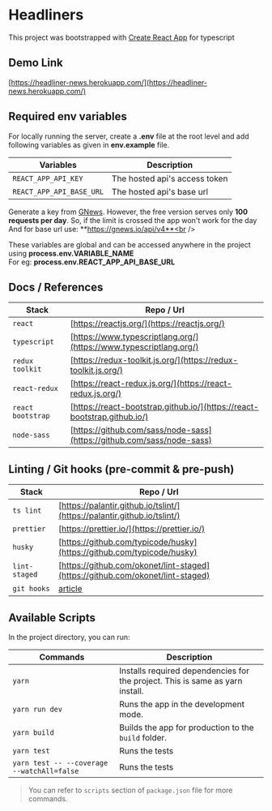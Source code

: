 # Headliners

This project was bootstrapped with [Create React App](https://github.com/facebook/create-react-app) for typescript<br/>

## Demo Link

[https://headliner-news.herokuapp.com/](https://headliner-news.herokuapp.com/)

## Required env variables

For locally running the server, create a **.env** file at the root level and add following variables as given in **env.example** file.

| Variables                | Description                   |
| ------------------------ | ----------------------------- |
| `REACT_APP_API_KEY`      | The hosted api's access token |
| `REACT_APP_API_BASE_URL` | The hosted api's base url     |

Generate a key from [GNews](https://gnews.io/). However, the free version serves only **100 requests per day**. So, if the limit is crossed the app won't work for the day<br/>
And for base url use: **https://gnews.io/api/v4**<br />

These variables are global and can be accessed anywhere in the project using **process.env.VARIABLE_NAME**<br/>
For eg: **process.env.REACT_APP_API_BASE_URL**

## Docs / References

| Stack             | Repo / Url                                                               |
| ----------------- | ------------------------------------------------------------------------ |
| `react`           | [https://reactjs.org/](https://reactjs.org/)                             |
| `typescript`      | [https://www.typescriptlang.org/](https://www.typescriptlang.org/)       |
| `redux toolkit`   | [https://redux-toolkit.js.org/](https://redux-toolkit.js.org/)           |
| `react-redux`     | [https://react-redux.js.org/](https://react-redux.js.org/)               |
| `react bootstrap` | [https://react-bootstrap.github.io/](https://react-bootstrap.github.io/) |
| `node-sass`       | [https://github.com/sass/node-sass](https://github.com/sass/node-sass)   |

## Linting / Git hooks (pre-commit & pre-push)

| Stack         | Repo / Url                                                                                                       |
| ------------- | ---------------------------------------------------------------------------------------------------------------- |
| `ts lint`     | [https://palantir.github.io/tslint/](https://palantir.github.io/tslint/)                                         |
| `prettier`    | [https://prettier.io/](https://prettier.io/)                                                                     |
| `husky`       | [https://github.com/typicode/husky](https://github.com/typicode/husky)                                           |
| `lint-staged` | [https://github.com/okonet/lint-staged](https://github.com/okonet/lint-staged)                                   |
| `git hooks`   | [article](https://codeburst.io/continuous-integration-lint-staged-husky-pre-commit-hook-test-setup-47f8172924fc) |

## Available Scripts

In the project directory, you can run: <br/>

| Commands                                   | Description                                                                   |
| ------------------------------------------ | ----------------------------------------------------------------------------- |
| `yarn`                                     | Installs required dependencies for the project. This is same as yarn install. |
| `yarn run dev`                             | Runs the app in the development mode.<br />                                   |
| `yarn build`                               | Builds the app for production to the `build` folder.                          |
| `yarn test`                                | Runs the tests                                                                |
| `yarn test -- --coverage --watchAll=false` | Runs the tests                                                                |

> You can refer to `scripts` section of `package.json` file for more commands. <br/>
